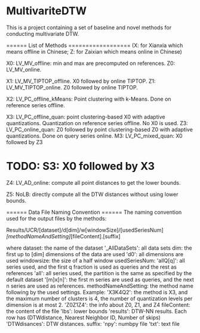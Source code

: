 # MultivariteDTW

This is a project containing a set of baseline and novel methods for conducting multivariate DTW.

====== List of Methods ==================
(X: for Xianxia which means offline in Chinese; Z: for Zaixian which means online in Chinese)

X0: LV_MV_offline: min and max are precomputed on references.
Z0: LV_MV_online.

X1: LV_MV_TIPTOP_offline. X0 followed by online TIPTOP.
Z1: LV_MV_TIPTOP_online. Z0 followed by online TIPTOP.

X2: LV_PC_offline_kMeans: Point clustering with k-Means. Done on reference series offline.

X3: LV_PC_offline_quan: point clustering-based X0 with adaptive quantizations. Quantization on reference series offline. No X0 is used.
Z3: LV_PC_online_quan: Z0 followed by point clustering-based Z0 with adaptive quantizations. Done on query series online.
M3: LV_PC_mixed_quan: X0 followed by Z3
# TODO: S3: X0 followed by X3

Z4: LV_AD_online: compute all point distances to get the lower bounds.

Z5: NoLB: directly compute all the DTW distances without using lower bounds.

====== Data File Naming Convention ======
The naming convention used for the output files by the methods:

  Results/UCR/[dataset]/d[dim]/w[windowSize]/[usedSeriesNum]_[methodNameAndSetting]_[fileContent].[suffix]

where
  dataset: the name of the dataset
         '_AllDataSets': all data sets
  dim: the first up to [dim] dimensions of the data are used
         'd0': all dimensions are used
  windowsize: the size of a half window
  usedSeriesNum:
         'allQ[q]': all series used, and the first q fraction is used as queries and the rest as references
         'all': all series used, the partition is the same as specified by the default dataset
         '[m]x[n]': the first m series are used as queries, and the next n series are used as references.
  methodNameAndSetting: the method name following by the used settings.
         Example:
            'X3K4Q2': the method is X3, and the maximum number of clusters is 4, the number of quantization levels per
             dimension is at most 2.
            'Z0Z1Z4': the info about Z0, Z1, and Z4
  fileContent: the content of the file
         'lbs': lower bounds
         'results': DTW-NN results. Each row has (DTWdistance, Nearest Neighbor ID, Number of skips)
         'DTWdisances': DTW distances.
  suffix:
         'npy': numbpy file
         'txt': text file
